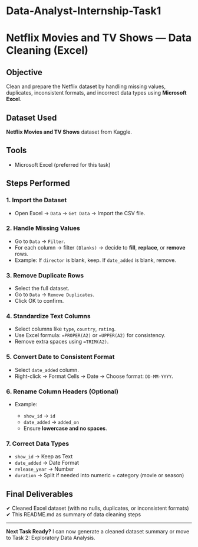# Data-Analyst-Internship-Task1

# Netflix Movies and TV Shows — Data Cleaning (Excel)

## Objective

Clean and prepare the Netflix dataset by handling missing values, duplicates, inconsistent formats, and incorrect data types using **Microsoft Excel**.

## Dataset Used

**Netflix Movies and TV Shows** dataset from Kaggle.

## Tools

* Microsoft Excel (preferred for this task)

## Steps Performed

### 1. Import the Dataset

* Open Excel → `Data` → `Get Data` → Import the CSV file.

### 2. Handle Missing Values

* Go to `Data` → `Filter`.
* For each column → filter `(Blanks)` → decide to **fill**, **replace**, or **remove** rows.
* Example: If `director` is blank, keep. If `date_added` is blank, remove.

### 3. Remove Duplicate Rows

* Select the full dataset.
* Go to `Data` → `Remove Duplicates`.
* Click OK to confirm.

### 4. Standardize Text Columns

* Select columns like `type`, `country`, `rating`.
* Use Excel formula: `=PROPER(A2)` or `=UPPER(A2)` for consistency.
* Remove extra spaces using `=TRIM(A2)`.

### 5. Convert Date to Consistent Format

* Select `date_added` column.
* Right-click → Format Cells → Date → Choose format: `DD-MM-YYYY`.

### 6. Rename Column Headers (Optional)

* Example:

  * `show_id` → `id`
  * `date_added` → `added_on`
  * Ensure **lowercase and no spaces**.

### 7. Correct Data Types

* `show_id` → Keep as Text
* `date_added` → Date Format
* `release_year` → Number
* `duration` → Split if needed into numeric + category (movie or season)

## Final Deliverables

✔ Cleaned Excel dataset (with no nulls, duplicates, or inconsistent formats)
✔ This README.md as summary of data cleaning steps

---

**Next Task Ready?** I can now generate a cleaned dataset summary or move to Task 2: Exploratory Data Analysis.
